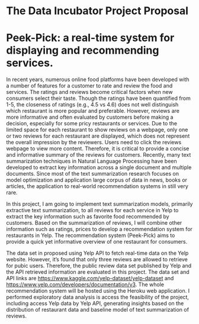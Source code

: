 # The Data Incubator Project Proposal

# Peek-Pick: a real-time system for displaying and recommending services. 

In recent years, numerous online food platforms have been developed with a number of features for a customer to rate and review the food and services. The ratings and reviews become critical factors when new consumers select their taste. Though the ratings have been quantified from 1-5, the closeness of ratings (e.g., 4.5 vs 4.6) does not well distinguish which restaurant is more popular and preferable. However, reviews are more informative and often evaluated by customers before making a decision, especially for some pricy restaurants or services. Due to the limited space for each restaurant to show reviews on a webpage, only one or two reviews for each restaurant are displayed, which does not represent the overall impression by the reviewers. Users need to click the reviews webpage to view more content. Therefore, it is critical to provide a concise and informative summary of the reviews for customers. Recently, many text summarization techniques in Natural Language Processing have been developed to extract key information across a single document and multiple documents. Since most of the text summarization research focuses on model optimization and application large corpus of data in news, books or articles, the application to real-world recommendation systems in still very rare.

In this project, I am going to implement text summarization models, primarily extractive text summarization, to all reviews for each service in Yelp to extract the key information such as favorite food recommended by customers. Based on the summarization of reviews, I will combine other information such as ratings, prices to develop a recommendation system for restaurants in Yelp. The recommendation system (Peek-Pick) aims to provide a quick yet informative overview of one restaurant for consumers.

The data set in proposed using Yelp API to fetch real-time data on the Yelp website. However, it’s found that only three reviews are allowed to retrieve for pubic users. Therefore, the public review data set published by Yelp and the API retrieved information are evaluated in this project. The data set and API links are https://www.kaggle.com/yelp-dataset/yelp-dataset and https://www.yelp.com/developers/documentation/v3. The whole recommendation system will be hosted using the Heroku web application. I performed exploratory data analysis is access the feasibility of the project, including access Yelp data by Yelp API, generating insights based on the distribution of restaurant data and baseline model of text summarization of reviews. 

